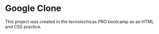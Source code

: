 # Google Clone
This project was created in the tecnolochicas PRO bootcamp as an HTML and CSS practice. 
